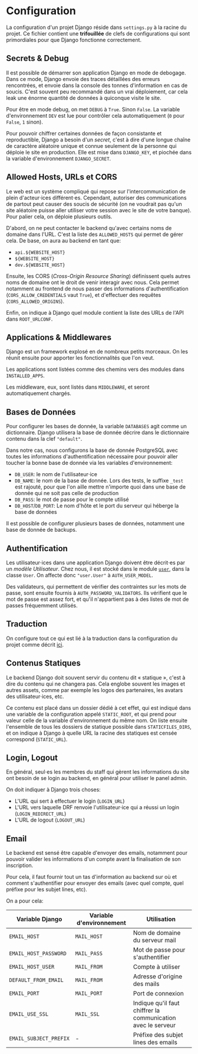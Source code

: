 # Configuration

La configuration d'un projet Django réside dans `settings.py` à la racine du
projet. Ce fichier contient une **trifouillée** de clefs de configurations qui
sont primordiales pour que Django fonctionne correctement.

## Secrets & Debug

Il est possible de démarrer son application Django en mode de debogage. Dans ce
mode, Django envoie des traces détaillées des erreurs rencontrées, et envoie
dans la console des tonnes d'information en cas de soucis. C'est souvent peu
recommandé dans un vrai déploiement, car cela leak une énorme quantité de
données à quiconque visite le site.

Pour être en mode debug, on met `DEBUG` à `True`. Sinon `False`. La variable
d'environnement `DEV` est lue pour contrôler cela automatiquement (`0` pour
`False`, `1` sinon).

Pour pouvoir chiffrer certaines données de façon consistante et reproductible,
Django a besoin d'un *secret*, c'est à dire d'une longue chaîne de caractère
aléatoire unique et connue seulement de la personne qui déploie le site en
production. Elle est mise dans `DJANGO_KEY`, et piochée dans la variable
d'environnement `DJANGO_SECRET`.

## Allowed Hosts, URLs et CORS

Le web est un système compliqué qui repose sur l'intercommunication de plein
d'acteur⋅ices différent⋅es. Cependant, autoriser des communications de partout
peut causer des soucis de sécurité (on ne voudrait pas qu'un site aléatoire
puisse aller utiliser votre session avec le site de votre banque). Pour palier
cela, on déploie plusieurs outils.

D'abord, on ne peut contacter le backend qu'avec certains noms de domaine dans
l'URL. C'est la liste des `ALLOWED_HOSTS` qui permet de gérer cela. De base, on
aura au backend en tant que:
 - `api.${WEBSITE_HOST}`
 - `${WEBSITE_HOST}`
 - `dev.${WEBSITE_HOST}`

Ensuite, les CORS (*Cross-Origin Resource Sharing*) définissent quels autres
noms de domaine ont le droit de venir interagir avec nous. Cela permet notamment
au frontend de nous passer des informations d'authentification
(`CORS_ALLOW_CREDENTIALS` vaut `True`), et d'effectuer des requêtes
(`CORS_ALLOWED_ORIGINS`).

Enfin, on indique à Django quel module contient la liste des URLs de l'API dans
`ROOT_URLCONF`.

## Applications & Middlewares

Django est un framework explosé en de nombreux petits morceaux. On les réunit
ensuite pour apporter les fonctionnalités que l'on veut.

Les applications sont listées comme des chemins vers des modules dans
`INSTALLED_APPS`.

Les middleware, eux, sont listés dans `MIDDLEWARE`, et seront automatiquement
chargés.

## Bases de Données

Pour configurer les bases de donnée, la variable `DATABASES` agit comme un
dictionnaire. Django utilisera la base de donnée décrire dans le dictionnaire
contenu dans la clef `"default"`.

Dans notre cas, nous configurons la base de donnée PostgreSQL avec toutes les
informations d'authentification nécessaire pour pouvoir aller toucher la bonne
base de donnée via les variables d'environnement:
 - `DB_USER`: le nom de l'utilisateur⋅ice
 - `DB_NAME`: le nom de la base de donnée. Lors des tests, le suffixe `_test`
     est rajouté, pour que l'on aille mettre n'importe quoi dans une base de
     donnée qui ne soit pas celle de production
 - `DB_PASS`: le mot de passe pour le compte utilisé
 - `DB_HOST`/`DB_PORT`: Le nom d'hôte et le port du serveur qui héberge la base
     de données

Il est possible de configurer plusieurs bases de données, notamment une base de
donnée de backups.

## Authentification

Les utilisateur⋅ices dans une application Django doivent être décrit⋅es par un
*modèle Utilisateur*. Chez nous, il est stocké dans le module
[`user`](../../03-existant/modules/user.md), dans la classe `User`. On affecte
donc `"user.User"` à `AUTH_USER_MODEL`.

Des validateurs, qui permettent de vérifier des contraintes sur les mots de
passe, sont ensuite fournis à `AUTH_PASSWORD_VALIDATORS`. Ils vérifient que le
mot de passe est assez fort, et qu'il n'appartient pas à des listes de mot de
passes fréquemment utilisés.

## Traduction

On configure tout ce qui est lié à la traduction dans la configuration du
projet comme décrit
[ici](../../03-existant/traductions.html#boilerplate-global).

## Contenus Statiques

Le backend Django doit souvent servir du contenu dit « statique », c'est à dire
du contenu qui ne changera pas. Cela englobe souvent les images et autres
assets, comme par exemple les logos des partenaires, les avatars des
utilisateur⋅ices, etc.

Ce contenu est placé dans un dossier dédié à cet effet, qui est indiqué dans une
variable de la configuration appelé `STATIC_ROOT`, et qui prend pour valeur
celle de la variable d'environnement du même nom. On liste ensuite l'ensemble de
tous les dossiers de statique possible dans `STATICFILES_DIRS`, et on indique à
Django à quelle URL la racine des statiques est censée correspond
(`STATIC_URL`).

## Login, Logout

En général, seul⋅es les membres du staff qui gèrent les informations du site ont
besoin de se login au backend, en général pour utiliser le panel admin.

On doit indiquer à Django trois choses:
 - L'URL qui sert à effectuer le login (`LOGIN_URL`)
 - L'URL vers laquelle DRF renvoie l'utilisateur⋅ice qui a réussi un login
     (`LOGIN_REDIRECT_URL`)
 - L'URL de logout (`LOGOUT_URL`)

## Email

Le backend est sensé être capable d'envoyer des emails, notamment pour pouvoir
valider les informations d'un compte avant la finalisation de son inscription.

Pour cela, il faut fournir tout un tas d'information au backend sur où et
comment s'authentifier pour envoyer des emails (avec quel compte, quel préfixe
pour les subjet lines, etc).

On a pour cela:

| Variable Django | Variable d'environnement | Utilisation |
|-----------------|-----------------|-------------|
| `EMAIL_HOST` | `MAIL_HOST` | Nom de domaine du serveur mail |
| `EMAIL_HOST_PASSWORD` | `MAIL_PASS` | Mot de passe pour s'authentifier |
| `EMAIL_HOST_USER` | `MAIL_FROM` | Compte à utiliser |
| `DEFAULT_FROM_EMAIL` | `MAIL_FROM` | Adresse d'origine des mails |
| `EMAIL_PORT` | `MAIL_PORT` | Port de connexion |
| `EMAIL_USE_SSL` | `MAIL_SSL` | Indique qu'il faut chiffrer la communication avec le serveur |
| `EMAIL_SUBJECT_PREFIX` | - | Préfixe des subjet lines des emails |

<!--
vim: set tw=80 spell spelllang=fr:
-->
